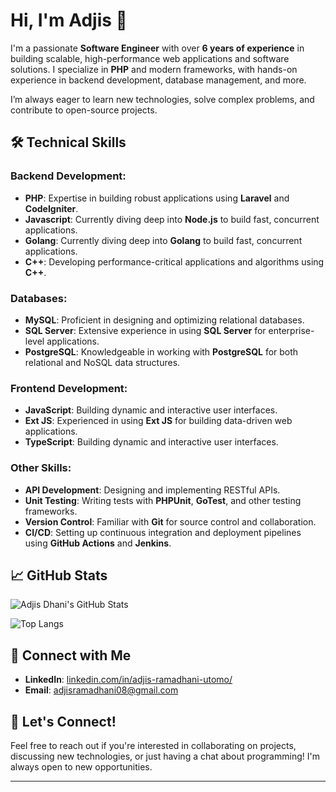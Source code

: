 # Hi, I'm Adjis 👋

I'm a passionate **Software Engineer** with over **6 years of experience** in building scalable, high-performance web applications and software solutions. I specialize in **PHP** and modern frameworks, with hands-on experience in backend development, database management, and more.

I’m always eager to learn new technologies, solve complex problems, and contribute to open-source projects.

## 🛠️ **Technical Skills**

### **Backend Development:**
- **PHP**: Expertise in building robust applications using **Laravel** and **CodeIgniter**.
- **Javascript**: Currently diving deep into **Node.js** to build fast, concurrent applications.
- **Golang**: Currently diving deep into **Golang** to build fast, concurrent applications.
- **C++**: Developing performance-critical applications and algorithms using **C++**.

### **Databases:**
- **MySQL**: Proficient in designing and optimizing relational databases.
- **SQL Server**: Extensive experience in using **SQL Server** for enterprise-level applications.
- **PostgreSQL**: Knowledgeable in working with **PostgreSQL** for both relational and NoSQL data structures.

### **Frontend Development:**
- **JavaScript**: Building dynamic and interactive user interfaces.
- **Ext JS**: Experienced in using **Ext JS** for building data-driven web applications.
- **TypeScript**: Building dynamic and interactive user interfaces.

### **Other Skills:**
- **API Development**: Designing and implementing RESTful APIs.
- **Unit Testing**: Writing tests with **PHPUnit**, **GoTest**, and other testing frameworks.
- **Version Control**: Familiar with **Git** for source control and collaboration.
- **CI/CD**: Setting up continuous integration and deployment pipelines using **GitHub Actions** and **Jenkins**.

## 📈 **GitHub Stats**

![Adjis Dhani's GitHub Stats](https://github-readme-stats.vercel.app/api?username=adjisdhani&show_icons=true&count_private=true)

![Top Langs](https://github-readme-stats.vercel.app/api/top-langs/?username=adjisdhani&layout=compact&langs_count=20)

## 🔗 **Connect with Me**
- **LinkedIn**: [linkedin.com/in/adjis-ramadhani-utomo/](https://www.linkedin.com/in/adjis-ramadhani-utomo/)
- **Email**: [adjisramadhani08@gmail.com](mailto:adjisramadhani08@gmail.com)

## 🤝 Let's Connect!
Feel free to reach out if you're interested in collaborating on projects, discussing new technologies, or just having a chat about programming! I'm always open to new opportunities.

---
